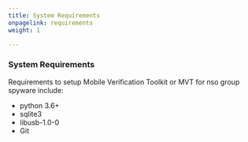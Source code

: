 ```yaml
---
title: System Requirements
onpagelink: requirements
weight: 1

---
```


### **System Requirements**

Requirements to setup Mobile Verification Toolkit or MVT for nso group spyware include:

*   python 3.6+
*   sqlite3
*   libusb-1.0-0
*   Git
